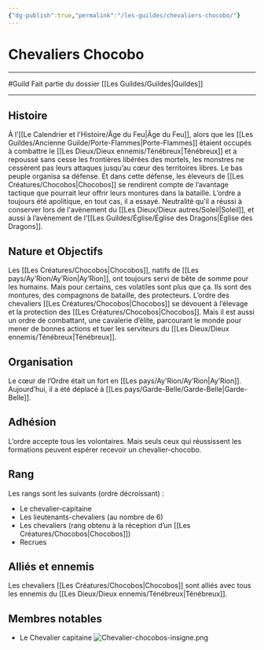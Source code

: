 ```yaml
---
{"dg-publish":true,"permalink":"/les-guildes/chevaliers-chocobo/"}
---
```


# Chevaliers Chocobo
---
#Guild 
Fait partie du dossier [[Les Guildes/Guildes\|Guildes]]

-------
## Histoire
À l’[[Le Calendrier et l'Histoire/Âge du Feu\|Âge du Feu]], alors que les [[Les Guildes/Ancienne Guilde/Porte-Flammes\|Porte-Flammes]] étaient occupés à combattre le [[Les Dieux/Dieux ennemis/Ténébreux\|Ténébreux]] et a repoussé sans cesse les frontières libérées des mortels, les monstres ne cessèrent pas leurs attaques jusqu’au cœur des territoires libres. Le bas peuple organisa sa défense. Et dans cette défense, les éleveurs de [[Les Créatures/Chocobos\|Chocobos]] se rendirent compte de l’avantage tactique que pourrait leur offrir leurs montures dans la bataille.
L’ordre a toujours été apolitique, en tout cas, il a essayé. Neutralité qu’il a réussi à conserver lors de l'avènement du [[Les Dieux/Dieux autres/Soleil\|Soleil]], et aussi à l’avènement de l'[[Les Guildes/Église/Église des Dragons\|Église des Dragons]].
## Nature et Objectifs
Les [[Les Créatures/Chocobos\|Chocobos]], natifs de [[Les pays/Ay'Rion/Ay’Rion\|Ay’Rion]], ont toujours servi de bête de somme pour les humains.
Mais pour certains, ces volatiles sont plus que ça. Ils sont des montures, des compagnons de bataille, des protecteurs.
L’ordre des chevaliers [[Les Créatures/Chocobos\|Chocobos]] se dévouent à l’élevage et la protection des [[Les Créatures/Chocobos\|Chocobos]]. Mais il est aussi un ordre de combattant, une cavalerie d’élite, parcourant le monde pour mener de bonnes actions et tuer les serviteurs du [[Les Dieux/Dieux ennemis/Ténébreux\|Ténébreux]].
## Organisation
Le cœur de l’Ordre était un fort en [[Les pays/Ay'Rion/Ay’Rion\|Ay’Rion]]. Aujourd’hui, il a été déplacé à [[Les pays/Garde-Belle/Garde-Belle\|Garde-Belle]].
## Adhésion
L’ordre accepte tous les volontaires. Mais seuls ceux qui réussissent les formations peuvent espérer recevoir un chevalier-chocobo.
## Rang
Les rangs sont les suivants (ordre décroissant) :
- Le chevalier-capitaine
- Les lieutenants-chevaliers (au nombre de 6)
- Les chevaliers (rang obtenu à la réception d’un [[Les Créatures/Chocobos\|Chocobos]])
- Recrues
## Alliés et ennemis
Les chevaliers [[Les Créatures/Chocobos\|Chocobos]] sont alliés avec tous les ennemis du [[Les Dieux/Dieux ennemis/Ténébreux\|Ténébreux]].
## Membres notables
- Le Chevalier capitaine
![Chevalier-chocobos-insigne.png](/img/user/_Images/_Guilde/Chevalier-chocobos-insigne.png)